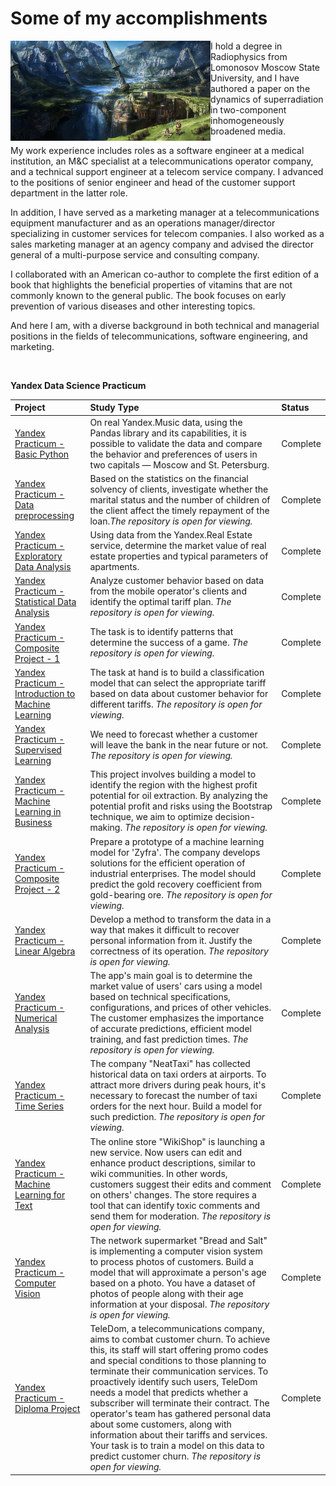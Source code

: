 # Some of my accomplishments

<p><img src="https://github.com/DimaDoesCode/DimaDoesCode/raw/master/face_muzzle.png" width="320" height="160" align="left"/>
I hold a degree in Radiophysics from Lomonosov Moscow State University, and I have authored a paper on the dynamics of superradiation in two-component inhomogeneously broadened media.

My work experience includes roles as a software engineer at a medical institution, an M&C specialist at a telecommunications operator company, and a technical support engineer at a telecom service company. I advanced to the positions of senior engineer and head of the customer support department in the latter role.

In addition, I have served as a marketing manager at a telecommunications equipment manufacturer and as an operations manager/director specializing in customer services for telecom companies. I also worked as a sales marketing manager at an agency company and advised the director general of a multi-purpose service and consulting company.

I collaborated with an American co-author to complete the first edition of a book that highlights the beneficial properties of vitamins that are not commonly known to the general public. The book focuses on early prevention of various diseases and other interesting topics.

And here I am, with a diverse background in both technical and managerial positions in the fields of telecommunications, software engineering, and marketing.<br clear="left"/></p><br>

**Yandex Data Science Practicum**

|Project                 |Study Type     |Status |
|:-----------------------|:--------------|:------|
|[Yandex Practicum - Basic Python](https://github.com/DimaDoesCode/Yandex_Practicum-Big_City_Music) |On real Yandex.Music data, using the Pandas library and its capabilities, it is possible to validate the data and compare the behavior and preferences of users in two capitals — Moscow and St. Petersburg.</i>|Complete |
|[Yandex Practicum - Data preprocessing](https://github.com/DimaDoesCode/Yandex_Practicum-Borrower_Reliability_Study) |Based on the statistics on the financial solvency of clients, investigate whether the marital status and the number of children of the client affect the timely repayment of the loan.<i>The repository is open for viewing.</i>|Complete |
|[Yandex Practicum - Exploratory Data Analysis](https://github.com/DimaDoesCode/Yandex_Practicum-Exploratory_Data_Analysis) |Using data from the Yandex.Real Estate service, determine the market value of real estate properties and typical parameters of apartments.</i>|Complete |
|[Yandex Practicum - Statistical Data Analysis](https://github.com/DimaDoesCode/Yandex_Practicum-Statistical_Data_analysis) | Analyze customer behavior based on data from the mobile operator's clients and identify the optimal tariff plan. <i>The repository is open for viewing.</i>|Complete |
|[Yandex Practicum - Composite Project - 1](https://github.com/DimaDoesCode/Yandex_Practicum-Composite_Project-1) | The task is to identify patterns that determine the success of a game.  <i>The repository is open for viewing.</i>|Complete |
|[Yandex Practicum - Introduction to Machine Learning](https://github.com/DimaDoesCode/Yandex_Practicum-Introduction_to_Machine_Learning) | The task at hand is to build a classification model that can select the appropriate tariff based on data about customer behavior for different tariffs. <i>The repository is open for viewing.</i>|Complete |
|[Yandex Practicum - Supervised Learning](https://github.com/DimaDoesCode/Yandex_Practicum-Supervised_Learning) | We need to forecast whether a customer will leave the bank in the near future or not.<i> The repository is open for viewing.</i>|Complete |
|[Yandex Practicum - Machine Learning in Business](https://github.com/DimaDoesCode/Yandex_Practicum-Machine_Learning_in_Business) | This project involves building a model to identify the region with the highest profit potential for oil extraction. By analyzing the potential profit and risks using the Bootstrap technique, we aim to optimize decision-making.<i> The repository is open for viewing.</i>|Complete |
|[Yandex Practicum - Composite Project - 2](https://github.com/DimaDoesCode/Yandex_Practicum-Composite_Project-2) | Prepare a prototype of a machine learning model for 'Zyfra'. The company develops solutions for the efficient operation of industrial enterprises. The model should predict the gold recovery coefficient from gold-bearing ore.<i> The repository is open for viewing.</i>|Complete |
|[Yandex Practicum - Linear Algebra](https://github.com/DimaDoesCode/Yandex_Practicum-Linear_Algebra) | Develop a method to transform the data in a way that makes it difficult to recover personal information from it. Justify the correctness of its operation.<i> The repository is open for viewing.</i>|Complete |
|[Yandex Practicum - Numerical Analysis](https://github.com/DimaDoesCode/Yandex_Practicum-Numerical_Analysis) | The app's main goal is to determine the market value of users' cars using a model based on technical specifications, configurations, and prices of other vehicles. The customer emphasizes the importance of accurate predictions, efficient model training, and fast prediction times. <i>The repository is open for viewing.</i>|Complete |
|[Yandex Practicum - Time Series](https://github.com/DimaDoesCode/Yandex_Practicum-Time_Series) | The company "NeatTaxi" has collected historical data on taxi orders at airports. To attract more drivers during peak hours, it's necessary to forecast the number of taxi orders for the next hour. Build a model for such prediction. <i>The repository is open for viewing.</i>|Complete |
|[Yandex Practicum - Machine Learning for Text](https://github.com/DimaDoesCode/Yandex_Practicum-Machine_Learning_for_Text) | The online store "WikiShop" is launching a new service. Now users can edit and enhance product descriptions, similar to wiki communities. In other words, customers suggest their edits and comment on others' changes. The store requires a tool that can identify toxic comments and send them for moderation. <i>The repository is open for viewing.</i>|Complete |
|[Yandex Practicum - Computer Vision](https://github.com/DimaDoesCode/Yandex_Practicum-Computer_Vision) | The network supermarket "Bread and Salt" is implementing a computer vision system to process photos of customers. Build a model that will approximate a person's age based on a photo. You have a dataset of photos of people along with their age information at your disposal. <i>The repository is open for viewing.</i>|Complete |
|[Yandex Practicum - Diploma Project](https://github.com/DimaDoesCode/Yandex_Practicum-Diploma_Project) | TeleDom, a telecommunications company, aims to combat customer churn. To achieve this, its staff will start offering promo codes and special conditions to those planning to terminate their communication services. To proactively identify such users, TeleDom needs a model that predicts whether a subscriber will terminate their contract. The operator's team has gathered personal data about some customers, along with information about their tariffs and services. Your task is to train a model on this data to predict customer churn. <i>The repository is open for viewing.</i>|Complete |

<br>
<img src="https://komarev.com/ghpvc/?username=DimaDoesCode&style=flat-square&color=blue" alt=""/>